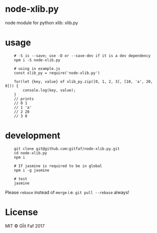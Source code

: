 # node-xlib.py
node module for python xlib: xlib.py

# usage

```
    # -S is --save; use -D or --save-dev if it is a dev dependency
    npm i -S node-xlib.py

    # using in example.js
    const xlib_py = require('node-xlib.py')

    for(let {key, value} of xlib_py.zip([0, 1, 2, 3], [10, 'a', 20, 0])) {
        console.log(key, value);
    }
    // prints
    // 0 1
    // 1 'a'
    // 2 20
    // 3 0
```

# development

```
    git clone git@github.com:gitfaf/node-xlib.py.git
    cd node-xlib.py
    npm i

    # If jasmine is required to be in global
    npm i -g jasmine

    # test
    jasmine
```

Please `rebase` instead of `merge` i.e. `git pull --rebase` always!

# License

MIT &copy; GÏit Faf 2017
